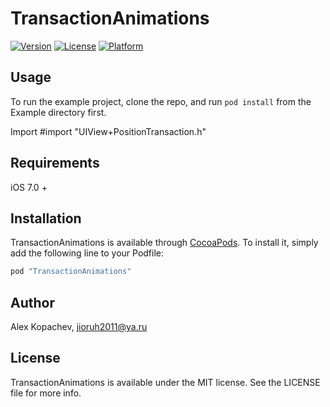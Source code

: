 # TransactionAnimations

[![Version](https://img.shields.io/cocoapods/v/TransactionAnimations.svg?style=flat)](http://cocoapods.org/pods/TransactionAnimations)
[![License](https://img.shields.io/cocoapods/l/TransactionAnimations.svg?style=flat)](http://cocoapods.org/pods/TransactionAnimations)
[![Platform](https://img.shields.io/cocoapods/p/TransactionAnimations.svg?style=flat)](http://cocoapods.org/pods/TransactionAnimations)

## Usage

To run the example project, clone the repo, and run `pod install` from the Example directory first.

Import #import "UIView+PositionTransaction.h"

## Requirements

iOS 7.0 +

## Installation

TransactionAnimations is available through [CocoaPods](http://cocoapods.org). To install
it, simply add the following line to your Podfile:

```ruby
pod "TransactionAnimations"
```

## Author

Alex Kopachev, jioruh2011@ya.ru

## License

TransactionAnimations is available under the MIT license. See the LICENSE file for more info.
